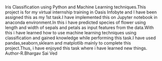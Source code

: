 Iris Classification using Python and Machine Learning techniques.This project is for my virtual internship training in Oasis Infobyte and I have been assigned this as my 1st task.I have implemented this on Jupyter notebook in anaconda environment.In this i have predicted species of flower using length and width of sepals and petals as input features from the data.With this i have learned how to use machine learning techniques using classification and gained knowledge while performing this task.I have used pandas,seaborn,sklearn  and matplotlib mainly to complete this project.Thus, i have enjoyed this task where i have learned new things.
Author-R.Bhargav Sai Ved
